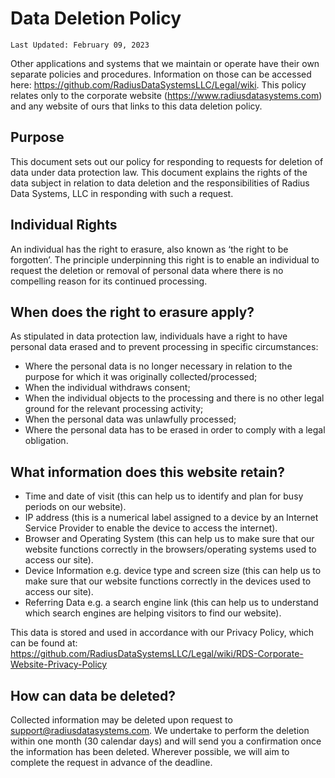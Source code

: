 <h1 id="data-deletion-policy">Data Deletion Policy</h1>
<p><code>Last Updated: February 09, 2023</code></p>
<p>Other applications and systems that we maintain or operate have their own separate policies and procedures. Information on those can be accessed here: <a href="https://github.com/RadiusDataSystemsLLC/Legal/wiki">https://github.com/RadiusDataSystemsLLC/Legal/wiki</a>. This policy relates only to the corporate website (<a href="https://www.radiusdatasystems.com">https://www.radiusdatasystems.com</a>) and any website of ours that links to this data deletion policy.</p>
<h2 id="purpose">Purpose</h2>
<p>This document sets out our policy for responding to requests for deletion of data under data protection law. This document explains the rights of the data subject in relation to data deletion and the responsibilities of Radius Data Systems, LLC in responding with such a request.</p>
<h2 id="individual-rights">Individual Rights</h2>
<p>An individual has the right to erasure, also known as ‘the right to be forgotten’. The principle underpinning this right is to enable an individual to request the deletion or removal of personal data where there is no compelling reason for its continued processing.</p>
<h2 id="when-does-the-right-to-erasure-apply-">When does the right to erasure apply?</h2>
<p>As stipulated in data protection law, individuals have a right to have personal data erased and to prevent processing in specific circumstances:</p>
<ul>
<li>Where the personal data is no longer necessary in relation to the purpose for which it was originally collected/processed;</li>
<li>When the individual withdraws consent;</li>
<li>When the individual objects to the processing and there is no other legal ground for the relevant processing activity;</li>
<li>When the personal data was unlawfully processed;</li>
<li>Where the personal data has to be erased in order to comply with a legal obligation.</li>
</ul>
<h2 id="what-information-does-this-website-retain-">What information does this website retain?</h2>
<ul>
<li>Time and date of visit (this can help us to identify and plan for busy periods on our website).</li>
<li>IP address (this is a numerical label assigned to a device by an Internet Service Provider to enable the device to access the internet).</li>
<li>Browser and Operating System (this can help us to make sure that our website functions correctly in the browsers/operating systems used to access our site).</li>
<li>Device Information e.g. device type and screen size (this can help us to make sure that our website functions correctly in the devices used to access our site).</li>
<li>Referring Data e.g. a search engine link (this can help us to understand which search engines are helping visitors to find our website).</li>
</ul>
<p>This data is stored and used in accordance with our Privacy Policy, which can be found at: <a href="https://github.com/RadiusDataSystemsLLC/Legal/wiki/RDS-Corporate-Website-Privacy-Policy">https://github.com/RadiusDataSystemsLLC/Legal/wiki/RDS-Corporate-Website-Privacy-Policy</a></p>
<h2 id="how-can-data-be-deleted-">How can data be deleted?</h2>
<p>Collected information may be deleted upon request to <a href="mailto:support@radiusdatasystems.com">support@radiusdatasystems.com</a>. We undertake to perform the deletion within one month (30 calendar days) and will send you a confirmation once the information has been deleted. Wherever possible, we will aim to complete the request in advance of the deadline.</p>
